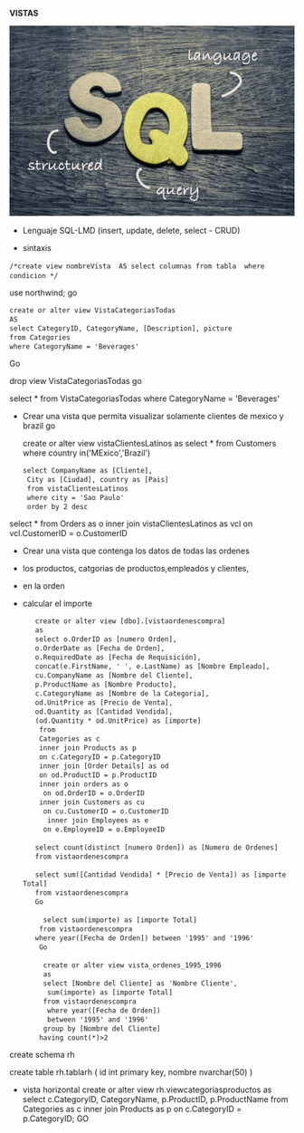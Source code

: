**VISTAS**

![Consultas](./img/o.jpg)
- Lenguaje SQL-LMD (insert, update, delete, select - CRUD)

- sintaxis 

``/*create view nombreVista 
AS
select columnas
from tabla 
where condicion
*/``

use northwind;
go

    create or alter view VistaCategoriasTodas
    AS
    select CategoryID, CategoryName, [Description], picture 
    from Categories
    where CategoryName = 'Beverages'

Go

drop view VistaCategoriasTodas
go

select * from VistaCategoriasTodas
where CategoryName = 'Beverages'

- Crear una vista que permita visualizar solamente clientes de mexico y brazil
go

   create or alter view vistaClientesLatinos
   as
   select * from Customers
   where country in('MExico','Brazil')


      select CompanyName as [Cliente], 
       City as [Ciudad], country as [Pais]
       from vistaClientesLatinos
       where city = 'Sao Paulo'
       order by 2 desc


select * from 
Orders as o 
inner join vistaClientesLatinos as vcl
on vcl.CustomerID = o.CustomerID

- Crear una vista que contenga los datos de todas las ordenes
- los productos, catgorias de productos,empleados y clientes,  
- en la orden 
- calcular el importe 


         create or alter view [dbo].[vistaordenescompra]
         as
         select o.OrderID as [numero Orden], 
         o.OrderDate as [Fecha de Orden], 
         o.RequiredDate as [Fecha de Requisición],
         concat(e.FirstName, ' ', e.LastName) as [Nombre Empleado],
         cu.CompanyName as [Nombre del Cliente], 
         p.ProductName as [Nombre Producto], 
         c.CategoryName as [Nombre de la Categoria], 
         od.UnitPrice as [Precio de Venta],
         od.Quantity as [Cantidad Vendida], 
         (od.Quantity * od.UnitPrice) as [importe]
          from  
          Categories as c
          inner join Products as p 
          on c.CategoryID = p.CategoryID
          inner join [Order Details] as od
          on od.ProductID = p.ProductID
          inner join orders as o
           on od.OrderID = o.OrderID
          inner join Customers as cu
           on cu.CustomerID = o.CustomerID
            inner join Employees as e
           on e.EmployeeID = o.EmployeeID

         select count(distinct [numero Orden]) as [Numero de Ordenes]
         from vistaordenescompra

         select sum([Cantidad Vendida] * [Precio de Venta]) as [importe Total]
         from vistaordenescompra 
         Go

           select sum(importe) as [importe Total]
          from vistaordenescompra 
         where year([Fecha de Orden]) between '1995' and '1996'  
          Go

           create or alter view vista_ordenes_1995_1996
           as
           select [Nombre del Cliente] as 'Nombre Cliente', 
            sum(importe) as [importe Total]
           from vistaordenescompra 
            where year([Fecha de Orden]) 
            between '1995' and '1996'  
           group by [Nombre del Cliente]
          having count(*)>2


create schema rh

create table rh.tablarh (
  id int primary key, 
  nombre nvarchar(50)
)


- vista horizontal
create or alter view rh.viewcategoriasproductos
as
select c.CategoryID, CategoryName, p.ProductID, p.ProductName 
from 
Categories as c
inner join Products as p
on c.CategoryID = p.CategoryID;
GO
